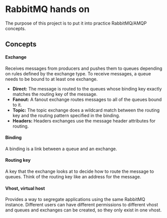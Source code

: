 # RabbitMQ hands on

The purpose of this project is to put it into practice RabbitMQ/AMQP concepts.

## Concepts

#### Exchange

Receives messages from producers and pushes them to queues depending on rules defined by the exchange type. To receive messages, a queue needs to be bound to at least one exchange.

- **Direct:** The message is routed to the queues whose binding key exactly matches the routing key of the message.
- **Fanout:** A fanout exchange routes messages to all of the queues bound to it.
- **Topic:** The topic exchange does a wildcard match between the routing key and the routing pattern specified in the binding.
- **Headers:** Headers exchanges use the message header attributes for routing.

#### Binding

A binding is a link between a queue and an exchange.

#### Routing key

A key that the exchange looks at to decide how to route the message to queues. Think of the routing key like an address for the message.

#### Vhost, virtual host

Provides a way to segregate applications using the same RabbitMQ instance. Different users can have different permissions to different vhost and queues and exchanges can be created, so they only exist in one vhost.
